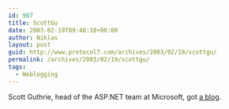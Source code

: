 ```yaml
---
id: 907
title: ScottGu
date: 2003-02-19T09:48:18+00:00
author: Niklas
layout: post
guid: http://www.protocol7.com/archives/2003/02/19/scottgu/
permalink: /archives/2003/02/19/scottgu/
tags:
  - Weblogging
---
```

<div class='microid-bf9d4e0e6750b8f0924f33df31eae697eba38ffb'>
  <p>
    Scott Guthrie, head of the ASP.NET team at Microsoft, got <a href="http://dotnetweblogs.com/ScottGu/">a blog</a>.
  </p>
</div>
